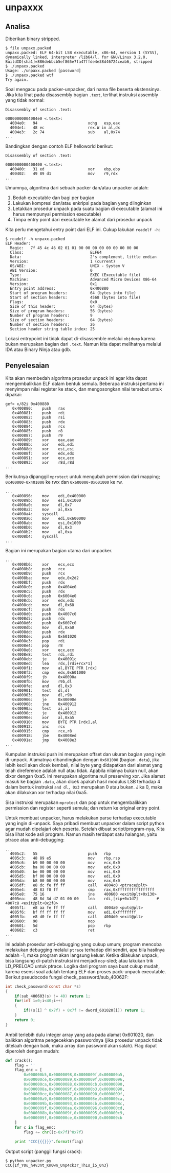 # unpaxxx


## Analisa


Diberikan binary stripped.

```
$ file unpaxx.packed
unpaxx.packed: ELF 64-bit LSB executable, x86-64, version 1 (SYSV), dynamically linked, interpreter /lib64/l, for GNU/Linux 3.2.0, BuildID[sha1]=886debbcb5ef865e7fa47ffde4e38d46724ceab6, stripped
$ ./unpaxx.packed
Usage: ./unpaxx.packed [password]
$ ./unpaxx.packed wtf
Try again.
```


Soal mengacu pada packer-unpacker, dari nama file beserta ekstensinya. Jika kita lihat pada disassembly bagian `.text`, terlihat instruksi assembly yang tidak normal:
```
Disassembly of section .text:

00000000004004e0 <.text>:
  4004e0:	94                   	xchg   esp,eax
  4004e1:	48 ec                	rex.W in al,dx
  4004e3:	2c 74                	sub    al,0x74
...
```


Bandingkan dengan contoh ELF helloworld berikut:
```
Disassembly of section .text:

0000000000400400 <.text>:
  400400:	31 ed                	xor    ebp,ebp
  400402:	49 89 d1             	mov    r9,rdx
...
```


Umumnya, algoritma dari sebuah packer dan/atau unpacker adalah:
1. Bedah executable dan bagi per bagian
2. Lakukan kompresi dan/atau enkripsi pada bagian yang diinginkan
3. Letakkan prosedur unpack pada suatu bagian di executable (alamat ini harus mempunyai permission executable)
4. Timpa entry point dari executable ke alamat dari prosedur unpack



Kita perlu mengetahui entry point dari ELF ini. Cukup lakukan `readelf -h`:
```
$ readelf -h unpaxx.packed
ELF Header:
  Magic:   7f 45 4c 46 02 01 01 00 00 00 00 00 00 00 00 00 
  Class:                             ELF64
  Data:                              2's complement, little endian
  Version:                           1 (current)
  OS/ABI:                            UNIX - System V
  ABI Version:                       0
  Type:                              EXEC (Executable file)
  Machine:                           Advanced Micro Devices X86-64
  Version:                           0x1
  Entry point address:               0x400880
  Start of program headers:          64 (bytes into file)
  Start of section headers:          4568 (bytes into file)
  Flags:                             0x0
  Size of this header:               64 (bytes)
  Size of program headers:           56 (bytes)
  Number of program headers:         9
  Size of section headers:           64 (bytes)
  Number of section headers:         26
  Section header string table index: 25
```


Lokasi entrypoint ini tidak dapat di-disassemble melalui `objdump` karena bukan merupakan bagian dari `.text`. Namun kita dapat melihatnya melalui IDA atau Binary Ninja atau gdb.


## Penyelesaian


Kita akan membedah algoritma prosedur unpack ini agar kita dapat mengembalikkan ELF dalam bentuk semula. Beberapa instruksi pertama ini menyimpan nilai register ke stack, dan mengosongkan nilai tersebut untuk dipakai:
```
gef> x/82i 0x400880
   0x400880:	push   rax
   0x400881:	push   rdi
   0x400882:	push   rsi
   0x400883:	push   rdx
   0x400884:	push   rcx
   0x400885:	push   r8
   0x400887:	push   r9
   0x400889:	xor    eax,eax
   0x40088b:	xor    edi,edi
   0x40088d:	xor    esi,esi
   0x40088f:	xor    edx,edx
   0x400891:	xor    ecx,ecx
   0x400893:	xor    r8d,r8d
...
```


Berikutnya dipanggil `mprotect` untuk mengubah permission dari mapping; `0x400000-0x401000` ke rwx dan `0x600000-0x601000` ke rw.
```
...
   0x400896:	mov    edi,0x400000
   0x40089b:	mov    esi,0x1000
   0x4008a0:	mov    dl,0x7
   0x4008a2:	mov    al,0xa
   0x4008a4:	syscall 
   0x4008a6:	mov    edi,0x600000
   0x4008ab:	mov    esi,0x1000
   0x4008b0:	mov    dl,0x3
   0x4008b2:	mov    al,0xa
   0x4008b4:	syscall 
...
```


Bagian ini merupakan bagian utama dari unpacker. 
```
...
   0x4008b6:	xor    ecx,ecx
   0x4008b8:	push   rcx
   0x4008b9:	push   rcx
   0x4008ba:	mov    edx,0x2d2
   0x4008bf:	push   rdx
   0x4008c0:	push   0x4004e0
   0x4008c5:	push   rdx
   0x4008c6:	push   0x6004e0
   0x4008cb:	xor    edx,edx
   0x4008cd:	mov    dl,0x68
   0x4008cf:	push   rdx
   0x4008d0:	push   0x4007c0
   0x4008d5:	push   rdx
   0x4008d6:	push   0x6007c0
   0x4008db:	mov    dl,0xa0
   0x4008dd:	push   rdx
   0x4008de:	push   0x601020
   0x4008e3:	pop    rdi
   0x4008e4:	pop    r8
   0x4008e6:	xor    ecx,ecx
   0x4008e8:	test   rdi,rdi
   0x4008eb:	je     0x40091c
   0x4008ed:	lea    rdx,[rdi+rcx*1]
   0x4008f1:	mov    al,BYTE PTR [rdx]
   0x4008f3:	cmp    edx,0x601000
   0x4008f9:	jb     0x40090a
   0x4008fb:	mov    r9b,dl
   0x4008fe:	and    dl,0x3
   0x400901:	test   dl,dl
   0x400903:	mov    dl,r9b
   0x400906:	je     0x40090e
   0x400908:	jne    0x400912
   0x40090a:	test   al,al
   0x40090c:	je     0x400912
   0x40090e:	xor    al,0xa5
   0x400910:	mov    BYTE PTR [rdx],al
   0x400912:	inc    rcx
   0x400915:	cmp    rcx,r8
   0x400918:	jbe    0x4008ed
   0x40091a:	jmp    0x4008e3
...
```



Kumpulan instruksi push ini merupakan offset dan ukuran bagian yang ingin di-unpack. Alamatnya dibandingkan dengan `0x601000` (bagian `.data`), jika lebih kecil akan dicek kembali, nilai byte yang didapatkan dari alamat yang telah direference adalah null atau tidak. Apabila nilainya bukan null, akan dixor dengan 0xa5. Ini merupakan algoritma null preserving xor. Jika alamat masuk ke bagian `.data`, akan dicek apakah hasil modulus LSB terhadap 4 dalam bentuk instruksi `and dl, 0x3` merupakan 0 atau bukan. Jika 0, maka akan dilakukan xor terhadap nilai 0xa5.


Sisa instruksi merupakan `mprotect` dan pop untuk mengembalikkan permission dan register seperti semula; dan return ke original entry point.



Untuk membuat unpacker, harus melakukan parse terhadap executable yang ingin di-unpack. Saya pribadi membuat unpacker dalam script python agar mudah dipelajari oleh peserta. Setelah dibuat script/program-nya, Kita bisa lihat kode asli program. Namun masih terdapat satu halangan, yaitu ptrace atau anti-debugging:
```
...
  4005c2:	55                   	push   rbp
  4005c3:	48 89 e5             	mov    rbp,rsp
  4005c6:	b9 00 00 00 00       	mov    ecx,0x0
  4005cb:	ba 00 00 00 00       	mov    edx,0x0
  4005d0:	be 00 00 00 00       	mov    esi,0x0
  4005d5:	bf 00 00 00 00       	mov    edi,0x0
  4005da:	b8 00 00 00 00       	mov    eax,0x0
  4005df:	e8 dc fe ff ff       	call   4004c0 <ptrace@plt>
  4005e4:	48 83 f8 ff          	cmp    rax,0xffffffffffffffff
  4005e8:	75 16                	jne    400600 <exit@plt+0x130>
  4005ea:	48 8d 3d d7 01 00 00 	lea    rdi,[rip+0x1d7]        # 4007c8 <exit@plt+0x2f8>
  4005f1:	e8 aa fe ff ff       	call   4004a0 <puts@plt>
  4005f6:	bf ff ff ff ff       	mov    edi,0xffffffff
  4005fb:	e8 d0 fe ff ff       	call   4004d0 <exit@plt>
  400600:	90                   	nop
  400601:	5d                   	pop    rbp
  400602:	c3                   	ret
...
```



Ini adalah prosedur anti-debugging yang cukup umum; program mencoba melakukan debugging melalui `ptrace` terhadap diri sendiri, apa bila hasilnya adalah -1, maka program akan langsung keluar. Ketika dilakukan unpack, bisa langsung di-patch instruksi ini menjadi `nop`-sled; atau lakukan trik LD_PRELOAD untuk ptrace. Logika dari program saya buat cukup mudah, karena esensi soal adalah tentang ELF dan proses pack-unpack executable. Berikut pseudocode fungsi check_password/sub_40062F:
```C
int check_password(const char *s)
{
	if(sub_400603(s) != 40) return 1;
	for(int i=0;i<40;i++)
	{
		if((s[i] ^ 0x7f) + 0x7f != dword_601020[i]) return 1;
	}
	return 0;
}
```


Ambil terlebih dulu integer array yang ada pada alamat 0x601020, dan balikkan algoritma pengecekkan passwordnya (jika prosedur unpack tidak ditelaah dengan baik, maka array dan password akan salah). Flag dapat diperoleh dengan mudah:
```Python
def crack():
	flag = ''
	flag_enc = [
		0x000000b5,0x00000098,0x0000009f,0x000000a5,
		0x000000ce,0x00000089,0x0000009f,0x00000096,
		0x000000ca,0x00000088,0x000000cb,0x00000090,
		0x0000008a,0x0000009f,0x000000b3,0x00000090,
		0x000000ce,0x00000087,0x00000090,0x0000009f,
		0x000000a9,0x00000090,0x0000008e,0x000000ca,
		0x0000009b,0x00000093,0x000000cb,0x0000008c,
		0x0000009f,0x000000aa,0x00000096,0x000000cd,
		0x0000008b,0x0000009f,0x00000095,0x000000c9,
		0x0000009f,0x000000ce,0x00000090,0x000000cb
	]
	for c in flag_enc:
		flag += chr((c-0x7f)^0x7f)

	print "CCC{{{}}}".format(flag)
```


Output script (panggil fungsi crack):
```
$ python unpacker.py 
CCC{If_Y0u_h4v3nt_Kn0wn_Unp4ck3r_Th1s_i5_0n3}
```
